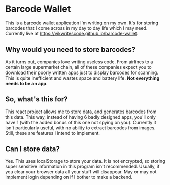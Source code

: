# Barcode Wallet
This is a barcode wallet application I'm writing on my own. It's for storing barcodes that I come across in my day to day life which I may need. Currently live at https://vikwritescode.github.io/barcode-wallet. 

## Why would you need to store barcodes?
As it turns out, companies love writing useless code. From airlines to a certain large supermarket chain, all of these companies expect you to download their poorly written apps just to display barcodes for scanning. This is quite inefficient and wastes space and battery life. **Not everything needs to be an app**.

## So, what's this for?
This react project allows me to store data, and generates barcodes from this data. This way, instead of having 6 badly designed apps, you'll only have 1 (with the added bonus of this one not spying on you). Currently it isn't particularly useful, with no ability to extract barcodes from images. Still, these are features I intend to implement. 

## Can I store data?
Yes. This uses localStorage to store your data. It is not encrypted, so storing super sensitive information in this program isn't recommended. Usually, if you clear your browser data all your stuff will disappear. May or may not implement login depending on if I bother to make a backend.
